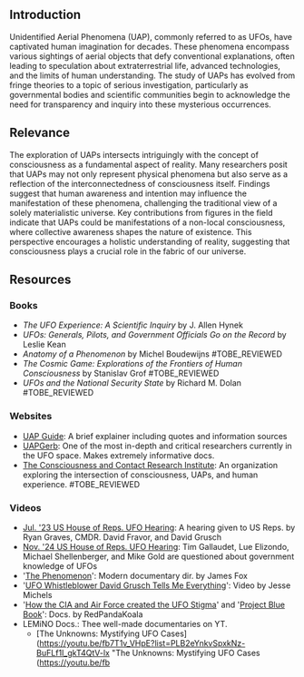 ## Introduction
Unidentified Aerial Phenomena (UAP), commonly referred to as UFOs, have captivated human imagination for decades. These phenomena encompass various sightings of aerial objects that defy conventional explanations, often leading to speculation about extraterrestrial life, advanced technologies, and the limits of human understanding. The study of UAPs has evolved from fringe theories to a topic of serious investigation, particularly as governmental bodies and scientific communities begin to acknowledge the need for transparency and inquiry into these mysterious occurrences.

## Relevance
The exploration of UAPs intersects intriguingly with the concept of consciousness as a fundamental aspect of reality. Many researchers posit that UAPs may not only represent physical phenomena but also serve as a reflection of the interconnectedness of consciousness itself. Findings suggest that human awareness and intention may influence the manifestation of these phenomena, challenging the traditional view of a solely materialistic universe. Key contributions from figures in the field indicate that UAPs could be manifestations of a non-local consciousness, where collective awareness shapes the nature of existence. This perspective encourages a holistic understanding of reality, suggesting that consciousness plays a crucial role in the fabric of our universe.

## Resources

### Books
- *The UFO Experience: A Scientific Inquiry* by J. Allen Hynek
- *UFOs: Generals, Pilots, and Government Officials Go on the Record* by Leslie Kean
- *Anatomy of a Phenomenon* by Michel Boudewijns #TOBE_REVIEWED
- *The Cosmic Game: Explorations of the Frontiers of Human Consciousness* by Stanislav Grof #TOBE_REVIEWED
- *UFOs and the National Security State* by Richard M. Dolan #TOBE_REVIEWED

### Websites
- [UAP Guide](https://www.uap.guide/ "UAP Guide (https://www.uap.guide/)"): A brief explainer including quotes and information sources
- [UAPGerb](https://www.youtube.com/@UAPGerb/videos "UAPGerb (https://www.youtube.com/@UAPGerb/videos)"): One of the most in-depth and critical researchers currently in the UFO space. Makes extremely informative docs.
- [The Consciousness and Contact Research Institute](https://www.ccri.org/ "Consciousness and Contact Research Institute"): An organization exploring the intersection of consciousness, UAPs, and human experience. #TOBE_REVIEWED

### Videos
- [Jul. '23 US House of Reps. UFO Hearing](https://youtu.be/KQ7Dw-739VY "Jul. '23 US House of Reps. UFO Hearing (https://youtu.be/KQ7Dw-739VY)"): A hearing given to US Reps. by Ryan Graves, CMDR. David Fravor, and David Grusch
- [Nov. '24 US House of Reps. UFO Hearing](https://youtu.be/kT2iWKZr0qA "Nov. '24 US House of Reps. UFO Hearing (https://youtu.be/kT2iWKZr0qA)"): Tim Gallaudet, Lue Elizondo, Michael Shellenberger, and Mike Gold are questioned about government knowledge of UFOs
- '[The Phenomenon](https://youtu.be/QyFVqLzGTvY "The Phenomenon (https://youtu.be/QyFVqLzGTvY)")': Modern documentary dir. by James Fox
- '[UFO Whistleblower David Grusch Tells Me Everything](https://youtu.be/kRO5jOa06Qw "UFO Whistleblower David Grusch Tells Me Everything (https://youtu.be/kRO5jOa06Qw)")': Video by Jesse Michels
- '[How the CIA and Air Force created the UFO Stigma](https://rumble.com/v6q9n68-how-the-cia-and-air-force-created-the-ufo-stigma.html "How the CIA and Air Force created the UFO Stigma (https://rumble.com/v6q9n68-how-the-cia-and-air-force-created-the-ufo-stigma.html)")' and '[Project Blue Book](https://rumble.com/v6q9u2k-project-blue-book.html "Project Blue Book (https://rumble.com/v6q9u2k-project-blue-book.html)")': Docs. by RedPandaKoala
- LEMiNO Docs.: Thee well-made documentaries on YT.
  - [The Unknowns: Mystifying UFO Cases](https://youtu.be/fb7T1v_VHpE?list=PLB2eYnkvSpxkNz-BuFLf1I_gkT4QtV-lx "The Unknowns: Mystifying UFO Cases (https://youtu.be/fb

